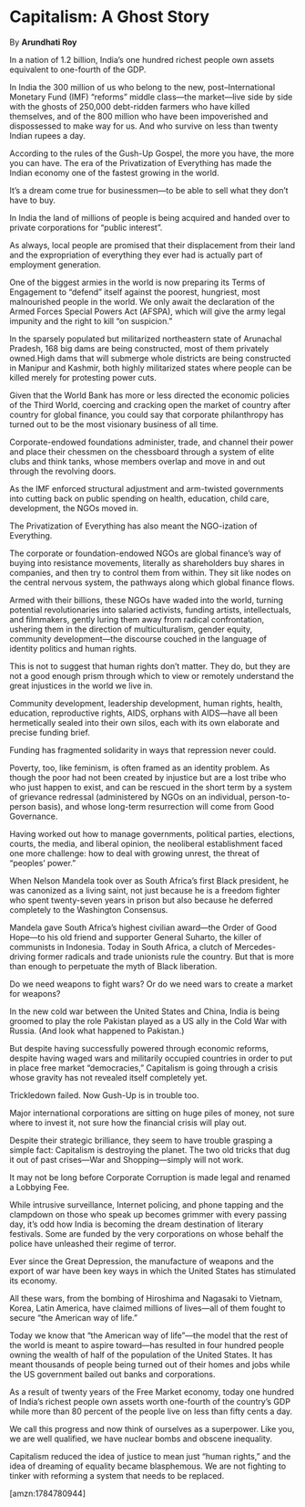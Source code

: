 Capitalism: A Ghost Story
=========================

By **Arundhati Roy**

In a nation of 1.2 billion, India’s one hundred richest people own assets
equivalent to one-fourth of the GDP.

In India the 300 million of us who belong to the new, post–International
Monetary Fund (IMF) “reforms” middle class—the market—live side by side with the
ghosts of 250,000 debt-ridden farmers who have killed themselves, and of the 800
million who have been impoverished and dispossessed to make way for us. And who
survive on less than twenty Indian rupees a day.

According to the rules of the Gush-Up Gospel, the more you have, the more you
can have. The era of the Privatization of Everything has made the Indian economy
one of the fastest growing in the world.

It’s a dream come true for businessmen—to be able to sell what they don’t have
to buy.

In India the land of millions of people is being acquired and handed over to
private corporations for “public interest”.

As always, local people are promised that their displacement from their land and
the expropriation of everything they ever had is actually part of employment
generation.

One of the biggest armies in the world is now preparing its Terms of Engagement
to “defend” itself against the poorest, hungriest, most malnourished people in
the world. We only await the declaration of the Armed Forces Special Powers Act
(AFSPA), which will give the army legal impunity and the right to kill “on
suspicion.”

In the sparsely populated but militarized northeastern state of Arunachal
Pradesh, 168 big dams are being constructed, most of them privately owned.High
dams that will submerge whole districts are being constructed in Manipur and
Kashmir, both highly militarized states where people can be killed merely for
protesting power cuts.

Given that the World Bank has more or less directed the economic policies of the
Third World, coercing and cracking open the market of country after country for
global finance, you could say that corporate philanthropy has turned out to be
the most visionary business of all time.

Corporate-endowed foundations administer, trade, and channel their power and
place their chessmen on the chessboard through a system of elite clubs and think
tanks, whose members overlap and move in and out through the revolving doors.

As the IMF enforced structural adjustment and arm-twisted governments into
cutting back on public spending on health, education, child care, development,
the NGOs moved in.

The Privatization of Everything has also meant the NGO-ization of Everything.

The corporate or foundation-endowed NGOs are global finance’s way of buying into
resistance movements, literally as shareholders buy shares in companies, and
then try to control them from within. They sit like nodes on the central nervous
system, the pathways along which global finance flows.

Armed with their billions, these NGOs have waded into the world, turning
potential revolutionaries into salaried activists, funding artists,
intellectuals, and filmmakers, gently luring them away from radical
confrontation, ushering them in the direction of multiculturalism, gender
equity, community development—the discourse couched in the language of identity
politics and human rights.

This is not to suggest that human rights don’t matter. They do, but they are not
a good enough prism through which to view or remotely understand the great
injustices in the world we live in.

Community development, leadership development, human rights, health, education,
reproductive rights, AIDS, orphans with AIDS—have all been hermetically sealed
into their own silos, each with its own elaborate and precise funding brief.

Funding has fragmented solidarity in ways that repression never could.

Poverty, too, like feminism, is often framed as an identity problem. As though
the poor had not been created by injustice but are a lost tribe who who just
happen to exist, and can be rescued in the short term by a system of grievance
redressal (administered by NGOs on an individual, person-to-person basis), and
whose long-term resurrection will come from Good Governance.

Having worked out how to manage governments, political parties, elections,
courts, the media, and liberal opinion, the neoliberal establishment faced one
more challenge: how to deal with growing unrest, the threat of “peoples’ power.”

When Nelson Mandela took over as South Africa’s first Black president, he was
canonized as a living saint, not just because he is a freedom fighter who spent
twenty-seven years in prison but also because he deferred completely to the
Washington Consensus.

Mandela gave South Africa’s highest civilian award—the Order of Good Hope—to his
old friend and supporter General Suharto, the killer of communists in Indonesia.
Today in South Africa, a clutch of Mercedes-driving former radicals and trade
unionists rule the country. But that is more than enough to perpetuate the myth
of Black liberation.

Do we need weapons to fight wars? Or do we need wars to create a market for
weapons?

In the new cold war between the United States and China, India is being groomed
to play the role Pakistan played as a US ally in the Cold War with Russia. (And
look what happened to Pakistan.)

But despite having successfully powered through economic reforms, despite having
waged wars and militarily occupied countries in order to put in place free
market “democracies,” Capitalism is going through a crisis whose gravity has not
revealed itself completely yet.

Trickledown failed. Now Gush-Up is in trouble too.

Major international corporations are sitting on huge piles of money, not sure
where to invest it, not sure how the financial crisis will play out.

Despite their strategic brilliance, they seem to have trouble grasping a simple
fact: Capitalism is destroying the planet. The two old tricks that dug it out of
past crises—War and Shopping—simply will not work.

It may not be long before Corporate Corruption is made legal and renamed a
Lobbying Fee.

While intrusive surveillance, Internet policing, and phone tapping and the
clampdown on those who speak up becomes grimmer with every passing day, it’s odd
how India is becoming the dream destination of literary festivals. Some are
funded by the very corporations on whose behalf the police have unleashed their
regime of terror.

Ever since the Great Depression, the manufacture of weapons and the export of
war have been key ways in which the United States has stimulated its economy.

All these wars, from the bombing of Hiroshima and Nagasaki to Vietnam, Korea,
Latin America, have claimed millions of lives—all of them fought to secure “the
American way of life.”

Today we know that “the American way of life”—the model that the rest of the
world is meant to aspire toward—has resulted in four hundred people owning the
wealth of half of the population of the United States. It has meant thousands of
people being turned out of their homes and jobs while the US government bailed
out banks and corporations.

As a result of twenty years of the Free Market economy, today one hundred of
India’s richest people own assets worth one-fourth of the country’s GDP while
more than 80 percent of the people live on less than fifty cents a day.

We call this progress and now think of ourselves as a superpower. Like you, we
are well qualified, we have nuclear bombs and obscene inequality.

Capitalism reduced the idea of justice to mean just “human rights,” and the idea
of dreaming of equality became blasphemous. We are not fighting to tinker with
reforming a system that needs to be replaced.

[amzn:1784780944]

